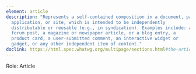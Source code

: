 ```yaml
---
element: article
description: "Represents a self-contained composition in a document, page,
  application, or site, which is intended to be independently
  distributable or reusable (e.g., in syndication). Examples include: a
  forum post, a magazine or newspaper article, or a blog entry, a
  product card, a user-submitted comment, an interactive widget or
  gadget, or any other independent item of content."
doclink: https://html.spec.whatwg.org/multipage/sections.html#the-article-element
---
```


<p class="mb-2">Role: Article</p>
